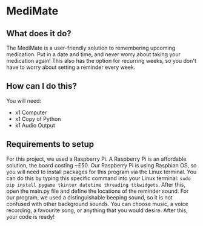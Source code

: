 # MediMate
## What does it do?
The MediMate is a user-friendly solution to remembering upcoming medication. Put in a date and time, and never worry about taking your medication again! This also has the option for recurring weeks, so you don't have to worry about setting a reminder every week.

## How can I do this?
You will need:

* x1 Computer
* x1 Copy of Python
* x1 Audio Output

## Requirements to setup
For this project, we used a Raspberry Pi. A Raspberry Pi is an affordable solution, the board costing ~£50. Our Raspberry Pi is using Raspbian OS, so you will need to install packages for this program via the Linux terminal. You can do this by typing this specific command into your Linux terminal: ```sudo pip install pygame tkinter datetime threading ttkwidgets```. After this, open the main.py file and define the locations of the reminder sound. For our program, we used a distinguishable beeping sound, so it is not confused with other background sounds. You can choose music, a voice recording, a favourite song, or anything that you would desire. After this, your code is ready!
